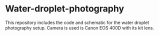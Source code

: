 # Water-droplet-photography
This repository includes the code and schematic for the water droplet photography setup.
Camera is used is Canon EOS 400D with its kit lens.
